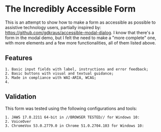 # The Incredibly Accessible Form

This is an attempt to show how to make a form as accessible as possible to assistive technology users, partially inspired by: https://github.com/gdkraus/accessible-modal-dialog. I know that there's a form in the modal demo, but I felt the need to make a "more complete" one, with more elements and a few more functionalities, all of them listed above. 

## Features

	1. Basic input fields with label, instructions and error feedback;
	2. Basic buttons with visual and textual guidance;
	3. Made in compliance with WAI-ARIA, WCAG;
	4. 

## Validation

This form was tested using the following configurations and tools:

	1. JAWS 17.0.2211 64-bit in //BROWSER TESTED// for Windows 10:
	2. VoiceOver
	3. ChromeVox 53.0.2779.0 in Chrome 51.0.2704.103 for Windows 10: 